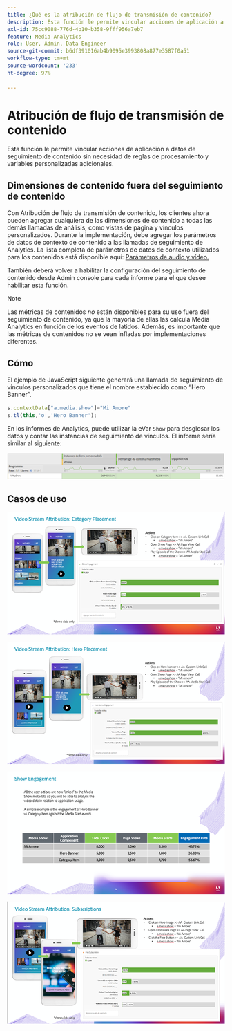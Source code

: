 ```yaml
---
title: ¿Qué es la atribución de flujo de transmisión de contenido?
description: Esta función le permite vincular acciones de aplicación a datos de seguimiento de medios sin necesidad de reglas de procesamiento ni variables personalizadas adicionales.
exl-id: 75cc9088-776d-4b10-b358-9fff956a7eb7
feature: Media Analytics
role: User, Admin, Data Engineer
source-git-commit: b6df391016ab4b9095e3993808a877e3587f0a51
workflow-type: tm+mt
source-wordcount: '233'
ht-degree: 97%

---
```


# Atribución de flujo de transmisión de contenido

Esta función le permite vincular acciones de aplicación a datos de seguimiento de contenido sin necesidad de reglas de procesamiento y variables personalizadas adicionales.

## Dimensiones de contenido fuera del seguimiento de contenido

Con Atribución de flujo de transmisión de contenido, los clientes ahora pueden agregar cualquiera de las dimensiones de contenido a todas las demás llamadas de análisis, como vistas de página y vínculos personalizados. Durante la implementación, debe agregar los parámetros de datos de contexto de contenido a las llamadas de seguimiento de Analytics. La lista completa de parámetros de datos de contexto utilizados para los contenidos está disponible aquí: [Parámetros de audio y vídeo.](/help/metrics-and-metadata/audio-video-parameters.md)

También deberá volver a habilitar la configuración del seguimiento de contenido desde Admin console para cada informe para el que desee habilitar esta función.

>[!NOTE]
>
>Las métricas de contenidos _no_ están disponibles para su uso fuera del seguimiento de contenido, ya que la mayoría de ellas las calcula Media Analytics en función de los eventos de latidos. Además, es importante que las métricas de contenidos no se vean infladas por implementaciones diferentes.

## Cómo

El ejemplo de JavaScript siguiente generará una llamada de seguimiento de vínculos personalizados que tiene el nombre establecido como “Hero Banner”.

```javascript
s.contextData["a.media.show"]="Mi Amore"
s.tl(this,'o','Hero Banner');
```

En los informes de Analytics, puede utilizar la eVar `Show` para desglosar los datos y contar las instancias de seguimiento de vínculos. El informe sería similar al siguiente:

![](/assets/myShow-rpt-1.png)

## Casos de uso

![](/assets/vid-stream-attr-category.png)

![](/assets/vid-stream-attr-hero.png)

![](/assets/show-engagement.png)

![](/assets/vid-stream-attr-subs.png)
